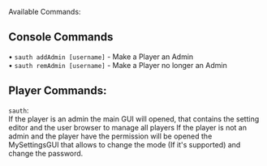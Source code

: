 Available Commands:

## Console Commands
• `sauth addAdmin [username]` - Make a Player an Admin<br>
• `sauth remAdmin [username]` - Make a Player no longer an Admin<br>

## Player Commands:
`sauth`:<br>
If the player is an admin the main GUI will opened, that contains the setting editor and the user browser to manage all players
If the player is not an admin and the player have the permission will be opened the MySettingsGUI that allows to change the mode (If it's supported) and change the password.